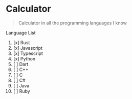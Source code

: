 # Calculator

> Calculator in all the programming languages I know

Language List

1. [x] Rust
2. [x] Javascript
3. [x] Typescript
4. [x] Python
5. [ ] Dart
6. [ ] C++
7. [ ] C
8. [ ] C#
9. [ ] Java
10. [ ] Ruby
